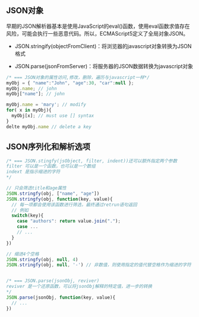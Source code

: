 
## JSON对象
早期的JSON解析器基本是使用JavaScript的eval()函数，使用eval函数求值存在风险，可能会执行一些恶意代码。所以，ECMAScript5定义了全局对象JSON。

* JSON.stringify(objectFromClient)：将浏览器的javascript对象转换为JSON格式

* JSON.parse(jsonFromServer)：将服务器的JSON数据转换为javascript对象


```js
/* === JSON对象的属性访问,修改，删除，遍历与javascript一样*/
myObj = { "name":"John", "age":30, "car":null };
myObj.name; // john
myObj["name"]; // john

myObj.name = 'mary'; // modify
for( x in myObj){
  myObj[x]; // must use [] syntax
}
delte myObj.name // delete a key
```

## JSON序列化和解析选项
```js
/* === JSON.stingfy(jsObject, filter, indent))还可以额外指定两个参数 
filter 可以是一个函数，也可以是一个数组
indext 是指示缩进的字符
*/

// 只会筛选title和age属性
JSON.stringfy(obj, ["name", "age"])
JSON.stringfy(obj, function(key, value){
  // 每一项都会使用该函数进行筛选，最终通过retrun语句返回
  // 例如
  switch(key){
    case "authors": return value.join(".");
    case ...
    // ...
  }
})

// 缩进4个空格
JSON.stringfy(obj, null, 4)
JSON.stringfy(obj, null, '-') // 非数值，则使用指定的值代替空格作为缩进的字符


/* === JSON.parse(jsonObj, reviver)
reviver 是一个还原函数，可以将jsonObj解释的特定值，进一步的转换
*/
JSON.parse(jsonObj, function(key, value){
  // ...
})
```